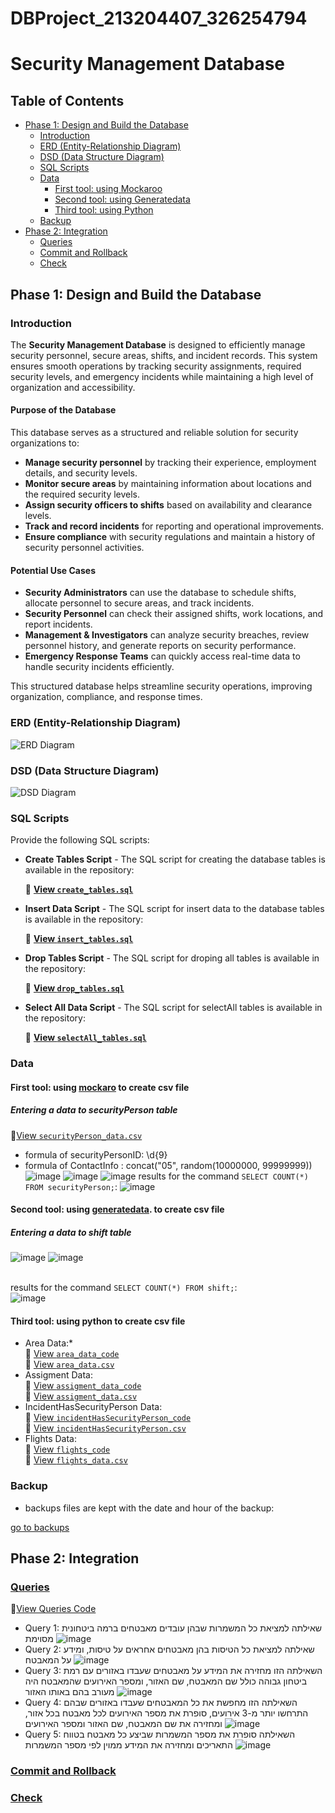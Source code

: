 # DBProject_213204407_326254794


# Security Management Database

## Table of Contents 

- [Phase 1: Design and Build the Database](#phase-1-design-and-build-the-database)  
  - [Introduction](#introduction)  
  - [ERD (Entity-Relationship Diagram)](#erd-entity-relationship-diagram)  
  - [DSD (Data Structure Diagram)](#dsd-data-structure-diagram)  
  - [SQL Scripts](#sql-scripts)  
  - [Data](#data)
    - [First tool: using Mockaroo](#first-tool-using-mockaro-to-create-csv-file) 
    - [Second tool: using Generatedata](#second-tool-using-generatedata-to-create-csv-file)  
    - [Third tool: using Python](#third-tool-using-python-to-create-csv-file) 
  - [Backup](#backup)  
- [Phase 2: Integration](#phase-2-integration)
   - [Queries](#queries)
  - [Commit and Rollback](#commit-and-rollback)
  - [Check](#check)

## Phase 1: Design and Build the Database  
### Introduction
The **Security Management Database** is designed to efficiently manage security personnel, secure areas, shifts, and incident records. This system ensures smooth operations by tracking security assignments, required security levels, and emergency incidents while maintaining a high level of organization and accessibility.

#### **Purpose of the Database**
This database serves as a structured and reliable solution for security organizations to:  
- **Manage security personnel** by tracking their experience, employment details, and security levels.  
- **Monitor secure areas** by maintaining information about locations and the required security levels.  
- **Assign security officers to shifts** based on availability and clearance levels.  
- **Track and record incidents** for reporting and operational improvements.  
- **Ensure compliance** with security regulations and maintain a history of security personnel activities.  

#### **Potential Use Cases**
- **Security Administrators** can use the database to schedule shifts, allocate personnel to secure areas, and track incidents.  
- **Security Personnel** can check their assigned shifts, work locations, and report incidents.  
- **Management & Investigators** can analyze security breaches, review personnel history, and generate reports on security performance.  
- **Emergency Response Teams** can quickly access real-time data to handle security incidents efficiently.  

This structured database helps streamline security operations, improving organization, compliance, and response times.
###  ERD (Entity-Relationship Diagram)    
![ERD Diagram](DBProject/partA/ERDAndDSDFiles/erd.png)  

###  DSD (Data Structure Diagram)   
![DSD Diagram](DBProject/partA/ERDAndDSDFiles/dsd.png)  

###  SQL Scripts  
Provide the following SQL scripts:  
- **Create Tables Script** - The SQL script for creating the database tables is available in the repository:  

     📌 **[View `create_tables.sql`](DBProject/partA/Scripts/SecurityCreateTable.sql)**  

- **Insert Data Script** - The SQL script for insert data to the database tables is available in the repository:  

    📌 **[View `insert_tables.sql`](DBProject/partA/Scripts/SecurityInserts.sql)**  
 
- **Drop Tables Script** - The SQL script for droping all tables is available in the repository:  

    📌 **[View `drop_tables.sql`](DBProject/partA/Scripts/SecurityDropTable.sql)**  

- **Select All Data Script**  - The SQL script for selectAll tables is available in the repository:  

    📌 **[View `selectAll_tables.sql`](DBProject/partA/Scripts/SecuritySelectAll.sql)**  
  
###  Data  
####  First tool: using [mockaro](https://www.mockaroo.com/) to create csv file
#####  Entering a data to securityPerson table
📌[View `securityPerson_data.csv`](DBProject/partA/MockData/SecurityPerson.csv)
- formula of securityPersonID: \d{9}
- formula of ContactInfo : concat("05", random(10000000, 99999999))
![image](DBProject/partA/MockData/mock_1.png)
![image](DBProject/partA/MockData/mock_2.png)
![image](DBProject/partA/MockData/mock_3.png)
results for  the command `SELECT COUNT(*) FROM securityPerson;`:
![image](DBProject/partA/MockData/mock_4.png)

####  Second tool: using [generatedata](https://generatedata.com/generator). to create csv file 
#####  Entering a data to shift table
![image](DBProject/partA/GenerateData/gen_1.png)
![image](DBProject/partA/GenerateData/gen_2.png)
<br><br>


results for  the command `SELECT COUNT(*) FROM shift;`:
<br>
![image](DBProject/partA/GenerateData/gen_3.png)


####  Third tool: using python to create csv file

- Area Data:*
  <br>
   📌 [View `area_data_code`](DBProject/partA/PythonData/area_data_python.py)
  <br>
   📌 [View `area_data.csv`](DBProject/partA/PythonData/area.csv)
- Assigment Data:
  <br>
    📌 [View `assigment_data_code`](DBProject/partA/PythonData/assignmentPython.py)
  <br>
    📌 [View `assigment_data.csv`](DBProject/partA/PythonData/assignment.csv)
- IncidentHasSecurityPerson Data:
    <br>
   📌 [View `incidentHasSecurityPerson_code`](DBProject/partA/PythonData/Incident_Has_SecurityPerson.py)
  <br>
   📌 [View `incidentHasSecurityPerson.csv`](DBProject/partA/PythonData/Incident_Has_SecurityPerson.csv)
 - Flights Data:
    <br>
   📌 [View `flights_code`](DBProject/partA/PythonData/flightPython.py)
   <br>
   📌 [View `flights_data.csv`](DBProject/partA/PythonData/flights.csv)
   
  



### Backup 
-   backups files are kept with the date and hour of the backup:  

[go to backups](DBProject/partA/Backup)



## Phase 2: Integration 

### [Queries](#queries)
📌[View Queries Code](DBProject/partB/Queries/Queries)
- Query 1: שאילתה למציאת כל המשמרות שבהן עובדים מאבטחים ברמה ביטחונית מסוימת
![image](DBProject/partB/Queries/Query_1.png)
- Query 2:  שאילתה למציאת כל הטיסות בהן מאבטחים אחראים על טיסות, ומידע על המאבטח
![image](DBProject/partB/Queries/Query_2.png)
- Query 3: השאילתה הזו מחזירה את המידע על מאבטחים שעבדו באזורים עם רמת ביטחון גבוהה 
                                                         כולל שם המאבטח, שם האזור, ומספר האירועים שהמאבטח היה מעורב בהם באותו האזור
![image](DBProject/partB/Queries/Query_3.png)
- Query 4: השאילתה הזו מחפשת את כל המאבטחים שעבדו באזורים שבהם התרחשו יותר מ-3 אירועים,
                                                  סופרת את מספר האירועים לכל מאבטח בכל אזור, ומחזירה את שם המאבטח, שם האזור ומספר האירועים
![image](DBProject/partB/Queries/Query_4.png)
- Query 5: השאילתה סופרת את מספר המשמרות שביצע כל מאבטח בטווח התאריכים ומחזירה את המידע ממוין לפי מספר המשמרות
![image](DBProject/partB/Queries/Query_5.png)




### [Commit and Rollback](#commit-and-rollback)

### [Check](#check)

  




